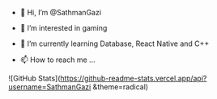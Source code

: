 - 👋 Hi, I’m @SathmanGazi
- 👀 I’m interested in gaming
- 🌱 I’m currently learning Database, React Native and C++

- 📫 How to reach me ...

<!---
SathmanGazi/SathmanGazi is a ✨ special ✨ repository because its `README.md` (this file) appears on your GitHub profile.
You can click the Preview link to take a look at your changes.
--->
![GitHub Stats](https://github-readme-stats.vercel.app/api?username=SathmanGazi &theme=radical)
